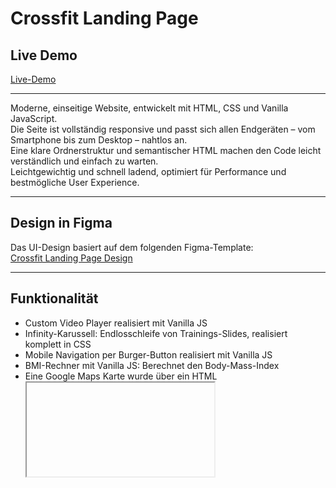 # Crossfit Landing Page

## Live Demo

[Live-Demo](https://lindtana.github.io/crossfit)

---

Moderne, einseitige Website, entwickelt mit HTML, CSS und Vanilla JavaScript.  
Die Seite ist vollständig responsive und passt sich allen Endgeräten – vom Smartphone bis zum Desktop – nahtlos an.  
Eine klare Ordnerstruktur und semantischer HTML machen den Code leicht verständlich und einfach zu warten.  
Leichtgewichtig und schnell ladend, optimiert für Performance und bestmögliche User Experience.  

---

## Design in Figma

Das UI-Design basiert auf dem folgenden Figma-Template:  
[Crossfit Landing Page Design](https://www.figma.com/design/m3lT3GF4mUgEBaU3qysyeu/10--Free-Web-UI-designs--Community-?node-id=5-2&t=oq7FQOiLxsudu7lg-0)

---

## Funktionalität

- Custom Video Player realisiert mit Vanilla JS  
- Infinity-Karussell: Endlosschleife von Trainings-Slides, realisiert komplett in CSS  
- Mobile Navigation per Burger-Button realisiert mit Vanilla JS
- BMI-Rechner mit Vanilla JS: Berechnet den Body-Mass-Index
- Eine Google Maps Karte wurde über ein HTML <iframe>-Element eingebettet, um einen Standort responsiv darzustellen, mit optimierter Ladezeit und Sicherheit

---

## Projektstruktur

Die Struktur trennt Assets, Styles und Skripte klar und erleichtert Erweiterungen sowie Wartung.

```text
crossfit/
├── favicon/
├── fonts/
├── icons/
├── scripts/
│   ├── BMICalculator.js
│   ├── BurgerButton.js
│   └── VideoPlayer.js
├── index.html
└── style.css
```
---

## Technische Highlights

- Semantisches HTML und ARIA-Attribute für optimale Zugänglichkeit  
- Modularer CSS-Ansatz für übersichtliche und wartbare Styles  
- Reine Vanilla JavaScript-Lösungen ohne externe Bibliotheken  
- Optimierte Medien und Bildgrößen für schnelle Ladezeiten 
- Die Google-Maps Karte wurde mit CSS-Filtern gestaltet, um sie optisch an das Webseiten-Design anzupassen
- Ausführlich kommentierter Code und klare README-Dokumentation  


